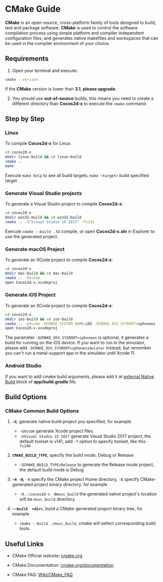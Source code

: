 # CMake Guide
__CMake__ is an open-source, cross-platform family of tools designed to build, test and package software. __CMake__ is used to control the software compilation process using simple platform and compiler independent configuration files, and generates native makefiles and workspaces that can be used in the compiler environment of your choice.

## Requirements

1. Open your terminal and execute:
  ```sh
  cmake --version
  ```
If the __CMake__ version is lower than __3.1__, __please upgrade__.

2. You should use __out-of-source__ builds, this means you need to create a different directory than __Cocos2d-x__ to execute the `cmake` command.

## Step by Step

### Linux
To compile __Cocos2d-x__ for Linux:

```sh
cd cocos2d-x
mkdir linux-build && cd linux-build
cmake ..
make
```

Execute `make help` to see all build targets, `make <target>` build specified target

### Generate Visual Studio projects
To generate a Visual Studio project to compile __Cocos2d-x__:

```sh
cd cocos2d-x
mkdir win32-build && cd win32-build
cmake .. -G"Visual Studio 15 2017" -Tv141
```

Execute `cmake --build .` to compile, or open __Cocos2d-x.sln__ in Explorer to use the generated project.

### Generate macOS Project
To generate an XCode project to compile __Cocos2d-x__:

```sh
cd cocos2d-x
mkdir mac-build && cd mac-build
cmake .. -GXcode
open Cocos2d-x.xcodeproj
```

### Generate iOS Project
To generate an XCode project to compile __Cocos2d-x__:
```sh
cd cocos2d-x
mkdir ios-build && cd ios-build
cmake .. -GXcode -DCMAKE_SYSTEM_NAME=iOS -DCMAKE_OSX_SYSROOT=iphoneos
open Cocos2d-x.xcodeproj
```

The parameter `-DCMAKE_OSX_SYSROOT=iphoneos` is optional, it generates a build for running on the iOS device. If you want to run in the simulator, please add `-DCMAKE_OSX_SYSROOT=iphonesimulator` instead, but remember you can't run a metal-support app in the simulator until Xcode 11.

### Android Studio

If you want to add cmake build arguments, please add it at [external Native Build](https://github.com/cocos2d/cocos2d-x/blob/84be684e3858393a6f3efc50e3f95d4e0ac92a20/tests/cpp-empty-test/proj.android/app/build.gradle#L25) block of __app/build.gradle__ file.

<!--## Prebuilt libraries feature

To solve long compilation times of the engine source code one can use prebuilt libraries. Using this feature you only need build engine sources once for a specific environment or again when the engine version changes and you wish to utilize the new version.

### Example

This is an example of building c++ libs once, and use them in different c++ projects.

```sh
cocos new -l cpp -p my.pack.app1 test_app1
mkdir app1_build && cd app1_build
cmake ../test_app1 -DGEN_COCOS_PREBUILT=ON
make prebuilt
```

Change option `GEN_COCOS_PREBUILT` and use instead `USE_COCOS_PREBUILT` to use prebuilt in the same project

```sh
cmake ../test_app1 -DGEN_COCOS_PREBUILT=OFF -DUSE_COCOS_PREBUILT=ON
make TemplateCpp
open bin/TemplateCpp.app
```

Add `-DUSE_COCOS_PREBUILT=ON` to use prebuilt libs in another cmake build.

```sh
cocos new -l cpp -p my.pack.app2 test_app2
mkdir app2_build && cd app2_build
cmake ../test_app2 -DUSE_COCOS_PREBUILT=ON
make TemplateCpp
open bin/TemplateCpp.app
```

> Any other cpp project can use prebuilt in this way

When using the prebuilt libraries on Android there is a small difference as CMake can't find system environment when built using Gradle. You need to [supply a path](https://github.com/cocos2d/cocos2d-x/blob/c087be314c2c56a757bf66163b173746b5d6ad34/tests/cpp-empty-test/proj.android/app/build.gradle#L34) as the location of prebuilt libs.
-->
## Build Options

### CMake Common Build Options

1. __`-G`__, generate native build project you specified, for example

    * `-GXcode` generate Xcode project files.
    * `-GVisual Studio 15 2017` generate Visual Studio 2017 project, the default toolset is v141, add `-T` option to specify toolset, like this `-Tv140`

1. __`CMAKE_BUILD_TYPE`__, specify the build mode, Debug or Release

    * `-DCMAKE_BUILD_TYPE=Release` to generate the Release mode project, the default build mode is Debug

1. __`-H -B`__, `-H` specify the CMake project Home directory, `-B` specify CMake-generated project binary directory. for example

    * `-H..\cocos2d-x -Bmsvc_build` the generated native project's location will be `msvc_build` directory.

1. __`--build  <dir>`__, build a CMake-generated project binary tree, for example

    * `cmake --build ./msvc_build`, cmake will sellect corresponding build tools.

<!--### Cocos2d-x Options

1. __`GEN_COCOS_PREBUILT`__, control the project have the feature to generate pre-build libraries or not. Default value is `OFF`

    * `-DGEN_COCOS_PREBUILT=ON`, will add target prebuilt, build this target will generate prebuilt libraries

1. __`USE_COCOS_PREBUILT`__, control the project have the feature to use pre-build libraries or not. Default value is `OFF`

    * `-DUSE_COCOS_PREBUILT=ON`, will disable libraries target, and make app target use prebuilt libraries

1. __`COCOS_PREBUILT_ROOT`__, a path means the prebuilt libraries root location, it's not optional for Android Project on Android Studio, optional for other supported platforms. the default value is $cocos2dx_root/prebuilt if the cmake can access to cocos2d-x environment variable. for example

    * `arguments "-DCOCOS_PREBUILT_ROOT=/Users/laptop/cocos-prebuilt"` set this value on [cmake block](https://github.com/cocos2d/cocos2d-x/blob/84be684e3858393a6f3efc50e3f95d4e0ac92a20/tests/cpp-empty-test/proj.android/app/build.gradle#L31) of build.gradle file.

1. Any options in [SelectModule.cmake](./Modules/SelectModule.cmake) can be set manually. Do it if you know what you're doing.-->

## Useful Links

* CMake Official website: [cmake.org](https://cmake.org/)

* CMake Documentation: [cmake.org/documentation](https://cmake.org/documentation/)

* CMake FAQ: [Wiki/CMake_FAQ](https://cmake.org/Wiki/CMake_FAQ)
